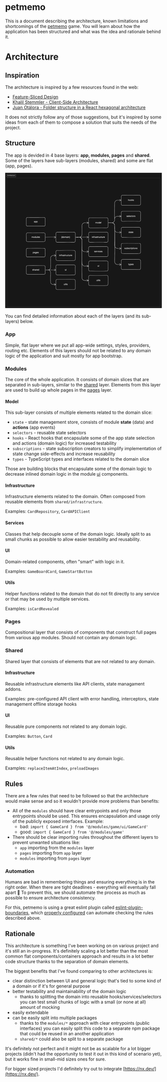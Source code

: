 # petmemo

This is a document describing the architecture, known limitations and shortcomings of the [petmemo](https://github.com/sarneeh/petmemo) game. You will learn about how the application has been structured and what was the idea and rationale behind it.

# Architecture

## Inspiration

The architecture is inspired by a few resources found in the web:

- [Feature-Sliced Design](https://feature-sliced.design/)
- [Khalil Stemmler - Client-Side Architecture](https://khalilstemmler.com/articles/client-side-architecture/introduction/)
- [Juan Otálora - Folder structure in a React hexagonal architecture](https://dev.to/juanoa/folder-structure-in-a-react-hexagonal-architecture-h77)

It does not strictly follow any of those suggestions, but it's inspired by some ideas from each of them to compose a solution that suits the needs of the project.

## Structure

The app is devided in 4 base layers: **app, modules, pages** and **shared**. Some of the layers have sub-layers (modules, shared) and some are flat (app, pages).

![structure.png](assets/structure.png)

You can find detailed information about each of the layers (and its sub-layers) below.

### App

Simple, flat layer where we put all app-wide settings, styles, providers, routing etc. Elements of this layers should not be related to any domain logic of the application and suit mostly for app bootstrap.

### Modules

The core of the whole application. It consists of domain slices that are separated in sub-layers, similar to the [shared](#shared) layer. Elements from this layer are used to build up whole pages in the [pages](#pages) layer.

#### Model

This sub-layer consists of multiple elements related to the domain slice:

- `state` - state management store, consists of module **state** (data) and **actions** (app events)
- `selectors` - reusable state selectors
- `hooks` - React hooks that encapsulate some of the app state selection and actions (domain logic) for increased testability
- `subscriptions` - state subscription creators to simplify implementation of state change side-effects and increase reusability
- `types` - TypeScript types and interfaces related to the domain slice

Those are building blocks that encapsulate some of the domain logic to decrease inlined domain logic in the module [ui](#ui) components.

#### Infrastructure

Infrastructure elements related to the domain. Often composed from reusable elements from `shared/infrastructure`.

Examples: `CardRepository`, `CardAPIClient`

#### Services

Classes that help decouple some of the domain logic. Ideally split to as small chunks as possible to allow easier testability and reusability.

#### UI

Domain-related components, often "smart" with logic in it.

Examples: `GameBoardCard`, `GameStartButton`

#### Utils

Helper functions related to the domain that do not fit directly to any service or that may be used by multiple services.

Examples: `isCardRevealed`

### Pages

Compositional layer that consists of components that construct full pages from various app modules. Should not contain any domain logic.

### Shared

Shared layer that consists of elements that are not related to any domain.

#### Infrastructure

Reusable infrastructure elements like API clients, state managament addons.

Examples: pre-configured API client with error handling, interceptors, state management offline storage hooks

#### UI

Reusable pure components not related to any domain logic.

Examples: `Button`, `Card`

#### Utils

Reusable helper functions not related to any domain logic.

Examples: `replaceItemAtIndex`, `preloadImages`

## Rules

There are a few rules that need to be followed so that the architecture would make sense and so it wouldn't provide more problems than benefits:

- All of the `modules` should have clear entrypoints and only those entrypoints should be used. This ensures encapsulation and usage only of the publicly exposed interfaces. Example:
   - bad: `import { GameCard } from '@/modules/game/ui/GameCard'`
   - good: `import { GameCard } from '@/modules/game'`
- There should be clear importing rules throughout the different layers to prevent unwanted situations like:
   - `app` importing from the `modules` layer
   - `pages` importing from `app` layer
   - `modules` importing from `pages` layer

### Automation

Humans are bad in remembering things and ensuring everything is in the right order. When there are tight deadlines - everything will eventually fall apart 🙂 To prevent this, we should automate the process as much as possible to ensure architecture consistency.

For this, petmemo is using a great eslint plugin called [eslint-plugin-boundaries](https://github.com/javierbrea/eslint-plugin-boundaries), which [properly configured](https://github.com/sarneeh/petmemo/blob/main/.eslintrc.cjs#L81-L116) can automate checking the rules described above.

## Rationale

This architecture is something I've been working on on various project and it's still an in-progress. It's definitely scaling a lot better than the most common flat components/containers approach and results in a lot better code structure thanks to the separation of domain elements.

The biggest benefits that I've found comparing to other architectures is:

- clear distinction between UI and general logic that's tied to some kind of a domain or if it's for general purpose
- better testability and maintainability of the domain logic
   - thanks to splitting the domain into reusable hooks/services/selectors you can test small chunks of logic with a small (or none at all) amount of mocking
- easily extendable
- can be easily split into multiple packages
   - thanks to the `modules/*` approach with clear entrypoints (public interfaces) you can easily split this code to a separate npm package that could be reused in an another application
   - `shared/*` could also be split to a separate package

It's definitely not perfect and it might not be as scalable for a lot bigger projects (didn't had the opportunity to test it out in this kind of scenario yet), but it works fine in small-mid sizes ones for sure.

For bigger sized projects I'd definitely try out to integrate [https://nx.dev/](https://nx.dev/).